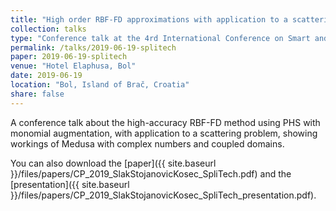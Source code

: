 ```yaml
---
title: "High order RBF-FD approximations with application to a scattering problem"
collection: talks
type: "Conference talk at the 4rd International Conference on Smart and Sustainable Technologies"
permalink: /talks/2019-06-19-splitech
paper: 2019-06-19-splitech
venue: "Hotel Elaphusa, Bol"
date: 2019-06-19
location: "Bol, Island of Brač, Croatia"
share: false
---
```


A conference talk about the high-accuracy RBF-FD method using PHS with monomial augmentation,
with application to a scattering problem, showing workings of Medusa with complex numbers and coupled domains.

You can also download the [paper]({{ site.baseurl }}/files/papers/CP_2019_SlakStojanovicKosec_SpliTech.pdf) and the
[presentation]({{ site.baseurl }}/files/papers/CP_2019_SlakStojanovicKosec_SpliTech_presentation.pdf).
